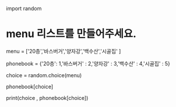 import random

# menu 리스트를 만들어주세요.

menu = ['20층','바스버거','양자강','백수산','시골집' ]

phonebook = {'20층': 1,'바스버거' : 2,'양자강' : 3,'백수산' : 4,'시골집' : 5}

choice = random.choice(menu)

phonebook[choice]

print(choice , phonebook[choice])